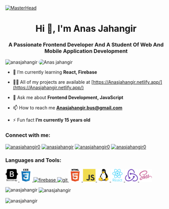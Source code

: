 <style>
.gif-img{
  border-radius: 20px !important;
}
</style>

[![MasterHead](https://anasjahangir.netlify.app/img/banner.jpg)](https://anasjahangir.netlify.app/)


<h1 align="center">Hi 👋, I'm Anas Jahangir</h1>
<h3 align="center">A Passionate Frontend Developer And A Student Of Web And Mobile Application Development</h3>

<img class="gif-img" align="right" alt="Anas jahangir" width="400" src="https://anasjahangir.netlify.app/img/animted-gif.gif" >

<p align="left"> <img src="https://komarev.com/ghpvc/?username=anasjahangir&label=Profile%20views&color=0e75b6&style=flat" alt="anasjahangir" /> </p>

- 🌱 I’m currently learning **React, Firebase**

- 👨‍💻 All of my projects are available at [https://Anasjahangir.netlify.app/](https://Anasjahangir.netlify.app/)

- 💬 Ask me about **Frontend Development, JavaScript**

- 📫 How to reach me **Anasjahangir.bus@gmail.com**

- ⚡ Fun fact **I’m currently 15 years old**

<h3 align="left">Connect with me:</h3>
<p align="left">
<a href="https://twitter.com/anasjahangir0" target="blank"><img align="center" src="https://raw.githubusercontent.com/rahuldkjain/github-profile-readme-generator/master/src/images/icons/Social/twitter.svg" alt="anasjahangir0" height="30" width="40" /></a>
<a href="https://linkedin.com/in/anasjahangir" target="blank"><img align="center" src="https://raw.githubusercontent.com/rahuldkjain/github-profile-readme-generator/master/src/images/icons/Social/linked-in-alt.svg" alt="anasjahangir" height="30" width="40" /></a>
<a href="https://fb.com/anasjahangir0" target="blank"><img align="center" src="https://raw.githubusercontent.com/rahuldkjain/github-profile-readme-generator/master/src/images/icons/Social/facebook.svg" alt="anasjahangir0" height="30" width="40" /></a>
<a href="https://instagram.com/anasjahangir0" target="blank"><img align="center" src="https://raw.githubusercontent.com/rahuldkjain/github-profile-readme-generator/master/src/images/icons/Social/instagram.svg" alt="anasjahangir0" height="30" width="40" /></a>
</p>

<h3 align="left">Languages and Tools:</h3>
<p align="left"> <a href="https://getbootstrap.com" target="_blank" rel="noreferrer"> <img src="https://raw.githubusercontent.com/devicons/devicon/master/icons/bootstrap/bootstrap-plain-wordmark.svg" alt="bootstrap" width="40" height="40"/> </a> <a href="https://www.w3schools.com/css/" target="_blank" rel="noreferrer"> <img src="https://raw.githubusercontent.com/devicons/devicon/master/icons/css3/css3-original-wordmark.svg" alt="css3" width="40" height="40"/> </a> <a href="https://firebase.google.com/" target="_blank" rel="noreferrer"> <img src="https://www.vectorlogo.zone/logos/firebase/firebase-icon.svg" alt="firebase" width="40" height="40"/> </a> <a href="https://git-scm.com/" target="_blank" rel="noreferrer"> <img src="https://www.vectorlogo.zone/logos/git-scm/git-scm-icon.svg" alt="git" width="40" height="40"/> </a> <a href="https://www.w3.org/html/" target="_blank" rel="noreferrer"> <img src="https://raw.githubusercontent.com/devicons/devicon/master/icons/html5/html5-original-wordmark.svg" alt="html5" width="40" height="40"/> </a> <a href="https://developer.mozilla.org/en-US/docs/Web/JavaScript" target="_blank" rel="noreferrer"> <img src="https://raw.githubusercontent.com/devicons/devicon/master/icons/javascript/javascript-original.svg" alt="javascript" width="40" height="40"/> </a> <a href="https://www.linux.org/" target="_blank" rel="noreferrer"> <img src="https://raw.githubusercontent.com/devicons/devicon/master/icons/linux/linux-original.svg" alt="linux" width="40" height="40"/> </a> <a href="https://reactjs.org/" target="_blank" rel="noreferrer"> <img src="https://raw.githubusercontent.com/devicons/devicon/master/icons/react/react-original-wordmark.svg" alt="react" width="40" height="40"/> </a> <a href="https://redux.js.org" target="_blank" rel="noreferrer"> <img src="https://raw.githubusercontent.com/devicons/devicon/master/icons/redux/redux-original.svg" alt="redux" width="40" height="40"/> </a> <a href="https://sass-lang.com" target="_blank" rel="noreferrer"> <img src="https://raw.githubusercontent.com/devicons/devicon/master/icons/sass/sass-original.svg" alt="sass" width="40" height="40"/> </a> </p>

<p><img align="left" src="https://github-readme-stats.vercel.app/api/top-langs?username=anasjahangir&show_icons=true&locale=en&layout=compact" alt="anasjahangir" /></p>

<p>&nbsp;<img align="center" src="https://github-readme-stats.vercel.app/api?username=anasjahangir&show_icons=true&locale=en" alt="anasjahangir" /></p>

<p><img align="center" src="https://github-readme-streak-stats.herokuapp.com/?user=anasjahangir&" alt="anasjahangir" /></p>
